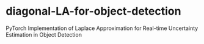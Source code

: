 # diagonal-LA-for-object-detection
PyTorch Implementation of Laplace Approximation for Real-time Uncertainty Estimation in Object Detection

